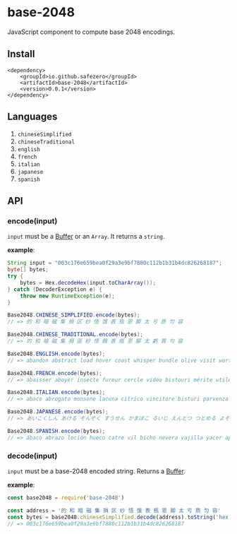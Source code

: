 base-2048
====

JavaScript component to compute base 2048 encodings.

Install
-------

    <dependency>
        <groupId>io.github.safezero</groupId>
        <artifactId>base-2048</artifactId>
        <version>0.0.1</version>
    </dependency>

Languages
-------
1. `chineseSimplified`
2. `chineseTraditional`
3. `english`
4. `french`
5. `italian`
6. `japanese`
7. `spanish`

API
---

### encode(input)

`input` must be a [Buffer](https://nodejs.org/api/buffer.html) or an `Array`. It returns a `string`.

**example**:

```java
String input = "003c176e659bea0f29a3e9bf7880c112b1b31b4dc826268187";
byte[] bytes;
try {
    bytes = Hex.decodeHex(input.toCharArray());
} catch (DecoderException e) {
    throw new RuntimeException(e);
}

Base2048.CHINESE_SIMPLIFIED.encode(bytes);
// => 的 和 暗 磁 集 捐 区 纱 悟 饿 表 瓶 恩 脚 太 亏 质 匀 容

Base2048.CHINESE_TRADITIONAL.encode(bytes);
// => 的 和 暗 磁 集 捐 區 紗 悟 餓 表 瓶 恩 腳 太 虧 質 勻 容

Base2048.ENGLISH.encode(bytes);
// => abandon abstract load hover coast whisper bundle olive visit worth avoid scissors night holiday custom symptom basic old couch

Base2048.FRENCH.encode(bytes);
// => abaisser aboyer insecte fureur cercle vidéo bistouri mérite utile volaille appuyer prétexte manquant frénésie concert siffler asservir mercredi chute

Base2048.ITALIAN.encode(bytes);
// => abaco abrogato monsone lacuna citrico vincitore bisturi parvenza vanitoso zattera arazzo satira ottagono irrorare dado stiletto asola partire continuo

Base2048.JAPANESE.encode(bytes);
// => あいこくしん あける そんぞく すうせん かまぼこ るいじ えんとつ つとめる よそく ろせん いよく はえる ちひょう しんちく きみつ ほきょう うきわ つつむ きくらげ

Base2048.SPANISH.encode(bytes);
// => ábaco abrazo loción hueco catre vil bicho nevera vajilla yacer aprender rama mula hocico colmo sudor arroz nevar chuleta
```


### decode(input)

`input` must be a base-2048 encoded string. Returns a [Buffer](https://nodejs.org/api/buffer.html).

**example**:

```js
const base2048 = require('base-2048')

const address = '的 和 暗 磁 集 捐 区 纱 悟 饿 表 瓶 恩 脚 太 亏 质 匀 容'
const bytes = base2048.chineseSimplified.decode(address).toString('hex')
// => 003c176e659bea0f29a3e9bf7880c112b1b31b4dc826268187
```
